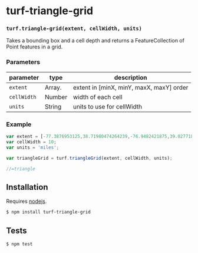 # turf-triangle-grid



### `turf.triangle-grid(extent, cellWidth, units)`

Takes a bounding box and a cell depth and returns a FeatureCollection of Point features in a grid.


### Parameters

| parameter   | type           | description                              |
| ----------- | -------------- | ---------------------------------------- |
| `extent`    | Array.<number> | extent in [minX, minY, maxX, maxY] order |
| `cellWidth` | Number         | width of each cell                       |
| `units`     | String         | units to use for cellWidth               |


### Example

```js
var extent = [-77.3876953125,38.71980474264239,-76.9482421875,39.027718840211605];
var cellWidth = 10;
var units = 'miles';

var triangleGrid = turf.triangleGrid(extent, cellWidth, units);

//=triangle
```

## Installation

Requires [nodejs](http://nodejs.org/).

```sh
$ npm install turf-triangle-grid
```

## Tests

```sh
$ npm test
```

